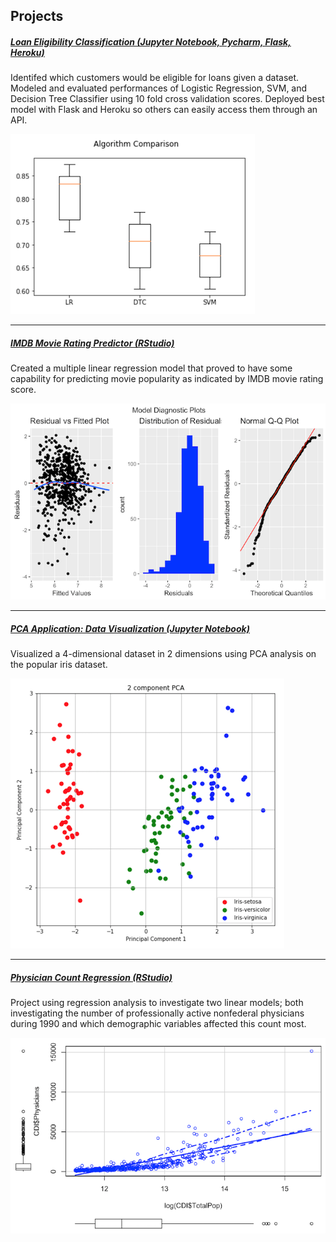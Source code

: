 ## Projects


##### [Loan Eligibility Classification (Jupyter Notebook, Pycharm, Flask, Heroku)](https://github.com/philipyoon/loan_eligibility_predictor)
Identifed which customers would be eligible for loans given a dataset. Modeled and evaluated performances of Logistic Regression, SVM, and Decision Tree Classifier using 10 fold cross validation scores. Deployed best model with Flask and Heroku so others can easily access them through an API.

<img src="images/loan.png"/>

---


##### [IMDB Movie Rating Predictor (RStudio)](https://github.com/philipyoon/IMDB_movie_predictions)
Created a multiple linear regression model that proved to have some capability for predicting movie popularity as indicated by IMDB movie rating score.

<img src="images/imdb.png"/>

---


##### [PCA Application: Data Visualization (Jupyter Notebook)](https://github.com/philipyoon/pca-data-visualization-application)
Visualized a 4-dimensional dataset in 2 dimensions using PCA analysis on the popular iris dataset.

<img src="images/iris.png"/>

---


##### [Physician Count Regression (RStudio)](https://github.com/philipyoon/physician_count_regression)
Project using regression analysis to investigate two linear models; both investigating the number of professionally active nonfederal physicians during 1990 and which demographic variables affected this count most. 

<img src="images/physician.png"/>

